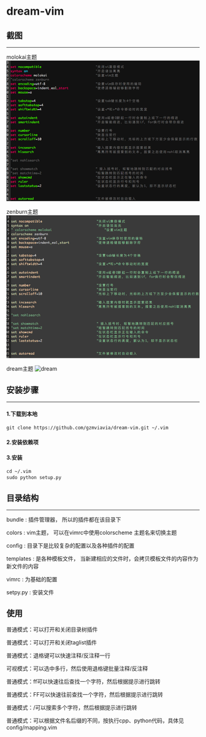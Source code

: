 # dream-vim




## 截图
- - -
molokai主题
![screenshot1](screenshot/screenshot1.png)

zenburn主题
![screenshot2](screenshot/screenshot2.png)

dream主题
![dream](screenshot/screenshot3.png)
## 安装步骤
- - -
#### 1.下载到本地
```shell
git clone https://github.com/gzmviavia/dream-vim.git ~/.vim
```

#### 2.安装依赖项

#### 3.安装
```shell
cd ~/.vim
sudo python setup.py
```
## 目录结构
- - -
bundle : 插件管理器， 所以的插件都在该目录下

colors : vim主题， 可以在vimrc中使用colorscheme 主题名来切换主题

config : 目录下是比较复杂的配置以及各种插件的配置

templates : 是各种模板文件， 当新建相应的文件时，会拷贝模板文件的内容作为新文件的内容

vimrc : 为基础的配置

setpy.py : 安装文件

## 使用

普通模式：<F3>可以打开和关闭目录树插件

普通模式：<F4>可以打开和关闭taglist插件

普通模式：退格键可以快速注释/反注释一行

可视模式：可以选中多行，然后使用退格键批量注释/反注释

普通模式：ff可以快速往后查找一个字符，然后根据提示进行跳转

普通模式：FF可以快速往前查找一个字符，然后根据提示进行跳转

普通模式：/可以搜索多个字符，然后根据提示进行跳转



普通模式：可以根据文件名后缀的不同，按<F5>执行cpp、python代码，具体见config/mapping.vim









